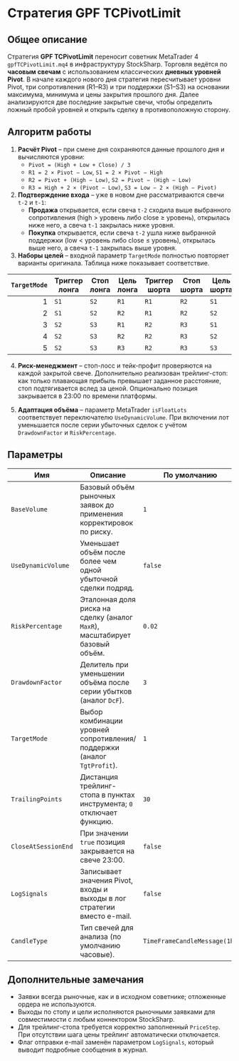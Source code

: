 # Стратегия GPF TCPivotLimit

## Общее описание

Стратегия **GPF TCPivotLimit** переносит советник MetaTrader 4 `gpfTCPivotLimit.mq4` в инфраструктуру StockSharp. Торговля ведётся по **часовым свечам** с использованием классических **дневных уровней Pivot**. В начале каждого нового дня стратегия пересчитывает уровни Pivot, три сопротивления (R1–R3) и три поддержки (S1–S3) на основании максимума, минимума и цены закрытия прошлого дня. Далее анализируются две последние закрытые свечи, чтобы определить ложный пробой уровней и открыть сделку в противоположную сторону.

## Алгоритм работы

1. **Расчёт Pivot** – при смене дня сохраняются данные прошлого дня и вычисляются уровни:
   - `Pivot = (High + Low + Close) / 3`
   - `R1 = 2 × Pivot − Low`, `S1 = 2 × Pivot − High`
   - `R2 = Pivot + (High − Low)`, `S2 = Pivot − (High − Low)`
   - `R3 = High + 2 × (Pivot − Low)`, `S3 = Low − 2 × (High − Pivot)`
2. **Подтверждение входа** – уже в новом дне рассматриваются свечи `t-2` и `t-1`:
   - **Продажа** открывается, если свеча `t-2` сходила выше выбранного сопротивления (high > уровень либо close ≥ уровень), открылась ниже него, а свеча `t-1` закрылась ниже уровня.
   - **Покупка** открывается, если свеча `t-2` ушла ниже выбранной поддержки (low < уровень либо close ≤ уровень), открылась выше него, а свеча `t-1` закрылась выше уровня.
3. **Наборы целей** – входной параметр `TargetMode` полностью повторяет варианты оригинала. Таблица ниже показывает соответствие.

| `TargetMode` | Триггер лонга | Стоп лонга | Цель лонга | Триггер шорта | Стоп шорта | Цель шорта |
|-------------:|---------------|------------|------------|----------------|------------|-------------|
| 1 | `S1` | `S2` | `R1` | `R1` | `R2` | `S1` |
| 2 | `S1` | `S2` | `R2` | `R1` | `R2` | `S2` |
| 3 | `S2` | `S3` | `R1` | `R2` | `R3` | `S1` |
| 4 | `S2` | `S3` | `R2` | `R2` | `R3` | `S2` |
| 5 | `S2` | `S3` | `R3` | `R2` | `R3` | `S3` |

4. **Риск-менеджмент** – стоп-лосс и тейк-профит проверяются на каждой закрытой свече. Дополнительно реализован трейлинг-стоп: как только плавающая прибыль превышает заданное расстояние, стоп подтягивается вслед за ценой. Опционально позиция закрывается в 23:00 по времени платформы.

5. **Адаптация объёма** – параметр MetaTrader `isFloatLots` соответствует переключателю `UseDynamicVolume`. При включении лот уменьшается после серии убыточных сделок с учётом `DrawdownFactor` и `RiskPercentage`.

## Параметры

| Имя | Описание | По умолчанию |
|-----|----------|--------------|
| `BaseVolume` | Базовый объём рыночных заявок до применения корректировок по риску. | `1` |
| `UseDynamicVolume` | Уменьшает объём после более чем одной убыточной сделки подряд. | `false` |
| `RiskPercentage` | Эталонная доля риска на сделку (аналог `MaxR`), масштабирует базовый объём. | `0.02` |
| `DrawdownFactor` | Делитель при уменьшении объёма после серии убытков (аналог `DcF`). | `3` |
| `TargetMode` | Выбор комбинации уровней сопротивления/поддержки (аналог `TgtProfit`). | `1` |
| `TrailingPoints` | Дистанция трейлинг-стопа в пунктах инструмента; `0` отключает функцию. | `30` |
| `CloseAtSessionEnd` | При значении `true` позиция закрывается на свече 23:00. | `false` |
| `LogSignals` | Записывает значения Pivot, входы и выходы в лог стратегии вместо e-mail. | `false` |
| `CandleType` | Тип свечей для анализа (по умолчанию часовые). | `TimeFrameCandleMessage(1h)` |

## Дополнительные замечания

- Заявки всегда рыночные, как и в исходном советнике; отложенные ордера не используются.
- Выходы по стопу и цели исполняются рыночными заявками для совместимости с любым коннектором StockSharp.
- Для трейлинг-стопа требуется корректно заполненный `PriceStep`. При отсутствии шага цены трейлинг автоматически отключается.
- Флаг отправки e-mail заменён параметром `LogSignals`, который выводит подробные сообщения в журнал.
